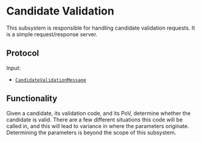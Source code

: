 # Candidate Validation

This subsystem is responsible for handling candidate validation requests. It is a simple request/response server.

## Protocol

Input:

- [`CandidateValidationMessage`](../../types/overseer-protocol.html#validation-request-type)

## Functionality

Given a candidate, its validation code, and its PoV, determine whether the candidate is valid. There are a few different situations this code will be called in, and this will lead to variance in where the parameters originate. Determining the parameters is beyond the scope of this subsystem.
